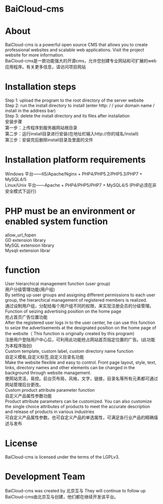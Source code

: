 # BaiCloud-cms
# About
BaiCloud-cms is a powerful open source CMS that allows you to create professional websites and scalable web applications. Visit the project website for more information.  
BaiCloud-cms是一款功能强大的开源cms，允许您创建专业网站和可扩展的web应用程序。有关更多信息，请访问项目网站
# Installation steps  
Step 1: upload the program to the root directory of the server website  
Step 2: run the install directory to install (enter http: / / your domain name / install in the address bar)  
Step 3: delete the install directory and its files after installation  
安装步骤  
第一步：上传程序到服务器网站根目录  
第二步：运行install目录进行安装(在地址栏输入http://你的域名/install)  
第三步：安装完后删除install目录及里面的文件  

# Installation platform requirements
Windows 平台——IIS/Apache/Nginx + PHP4/PHP5.2/PHP5.3/PHP7 + MySQL4/5  
Linux/Unix 平台——Apache + PHP4/PHP5/PHP7 + MySQL4/5 (PHP必须在非安全模式下运行)  

# PHP must be an environment or enabled system function  
allow_url_fopen  
GD extension library  
MySQL extension library  
Mysqli extension librar  

# function
User hierarchical management function (user group)  
用户分级管理功能(用户组)   
By setting up user groups and assigning different permissions to each user group, the hierarchical management of registered members is realized.  
通过设制用户组，分配给每个用户组不同的权限，来实现注册会员的分级管理。  
Function of seizing advertising position on the home page  
抢占首页广告位置功能  
After the registered user logs in to the user center, he can use this function to seize the advertisements at the designated position on the home page of the website（ This function is originally created by this program)  
注册用户登陆用户中心后，可利用此功能抢占网站首页指定位置的广告。(此功能为本程序独创)   
Custom template, custom label, custom directory name function  
自定义模板,自定义标签,自定义目录名功能  
Make the website flexible and easy to control. Front page layout, style, text, links, directory names and other elements can be changed in the background through website management.  
使网站灵活，易控。前台页布局，风格，文字，链接，目录名等所有元素都可通过网站管理后台更改。  
Custom product attribute parameter function  
自定义产品属性参数功能  
Product attribute parameters can be customized. You can also customize the single choice attributes of products to meet the accurate description and release of products in various industries  
可自定义产品属性参数。也可自定义产品的单选属性，可满足各行业产品的精确描述与发布  
# License
BaiCloud-cms is licensed under the terms of the LGPLv3.
# Development Team
BaiCloud-cms was created by 北京互与 They will continue to follow up  
BaiCloud-cms由北京互与创建，他们都在继续开发该平台。
